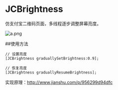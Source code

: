 # JCBrightness
仿支付宝二维码页面，多线程逐步调整屏幕亮度。

![a.png](http://upload-images.jianshu.io/upload_images/2742645-ad395160956b1914.png?imageMogr2/auto-orient/strip%7CimageView2/2/w/1240)

##使用方法

```objc
// 设置亮度
[JCBrightness graduallySetBrightness:0.9];
```
```objc
// 恢复亮度
[JCBrightness graduallyResumeBrightness];
```

实现原理：<http://www.jianshu.com/p/956299d94dfc>
